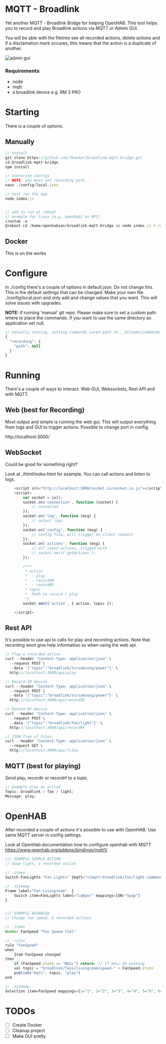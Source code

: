 # MQTT - Broadlink

Yet another MQTT - Broadlink Bridge for helping OpenHAB.
This tool helps you to record and play Broadlink actions via MQTT or Admin GUI.

You will be able with the filetree see all recorded actions, delete actions and if a disclamation mark occures, this means that the action is a duplicate of another.

![admin gui](https://github.com/fbacker/broadlink-mqtt-bridge/raw/master/github/overview.png)

### Requirements

- node
- mqtt
- a broadlink device e.g. RM 3 PRO

# Starting

There is a couple of options.

## Manually

```js
// install
git clone https://github.com/fbacker/broadlink-mqtt-bridge.git
cd broadlink-mqtt-bridge
npm install

// overwrite configs
// NOTE: you must set recording path
nano ./config/local.json

// test run the app
node index.js


// add to run at reboot
// example for linux (e.g. openhab2 on RPI)
crontab -e
@reboot cd /home/openhabian/broadlink-mqtt-bridge && node index.js < /dev/null &
```

## Docker

This is on the works

# Configure

in ./config there's a couple of options in default.json. Do not change this. This is the default settings that can be changed.
Make your own file ./config/local.json and only add and change values that you want. This will solve issues with upgrades.

**NOTE:** if running 'manual' git repo. Please make sure to set a custom path where to place the commands. If you want to use the same directory as application set null.

```js
// manually running, setting commands saved path to __dirname/commands
{
  "recording": {
    "path": null
  }
}
```

# Running

There's a couple of ways to interact. Web GUI, Websockets, Rest API and with MQTT.

## Web (best for Recording)

Most output and simple is running the web gui. This will output everything from logs and GUI to trigger actions. Possible to change port in config.

http://localhost:3000/

## WebSocket

Could be good for something right?

Look at ./html/index.html for example. You can call actions and listen to logs.

```js
    <script src="http://localhost:3000/socket.io/socket.io.js"></script>
    <script>
        var socket = io();
        socket.on('connection', function (socket) {
            // connected
        });
        socket.on('log', function (msg) {
            // output logs
        });
        socket.on('config', function (msg) {
            // config file, will trigger on client connect
        });
        socket.on('actions', function (msg) {
            // all saved actions, trigged with
            // socket.emit('getActions');
        });

        /***
         * action
         *  - play
         *  - recordIR
         *  - recordRF
         * topic
         *  Path to record / play
         */
        socket.emit('action', { action, topic });

    </script>
```

## Rest API

It's possible to use api to calls for play and recording actions. Note that recording wont give help information as when using the web api.

```js
// Play a recorded action
curl --header "Content-Type: application/json" \
  --request POST \
  --data '{"topic":"broadlink/tv/samsung/power"}' \
  http://localhost:3000/api/play

// Record IR device
curl --header "Content-Type: application/json" \
  --request POST \
  --data '{"topic":"broadlink/tv/samsung/power"}' \
  http://localhost:3000/api/recordIR

// Record RF device
curl --header "Content-Type: application/json" \
  --request POST \
  --data '{"topic":"broadlink/fan/light"}' \
  http://localhost:3000/api/recordRF

// JSON Tree of files
curl --header "Content-Type: application/json" \
  --request GET \
  http://localhost:3000/api/files
```

## MQTT (best for playing)

Send play, recordir or recordrf to a topic.

```js
// Example play an action
Topic: broadlink / fan / light;
Message: play;
```

# OpenHAB

After recorded a couple of actions it's possible to use with OpenHAB. Use same MQTT server in config settings.

Look at OpenHab documentation how to configure openhab with MQTT https://www.openhab.org/addons/bindings/mqtt1/

```js
/// EXAMPLE SIMPLE ACTION
// Swap light, 1 recorded action

// .items
Switch FanLights "Fan Lights" {mqtt=">[mqtt:broadlink/fan/light:command:ON:play]"}

// .sitemap
Frame label="Fan Livingroom"  {
    Switch item=FanLights label="Lampor" mappings=[ON="Swap"]
}


/// EXAMPLE ADVANCED
// Change fan speed, 6 recorded actions

// .items
Number FanSpeed "Fan Speed [%d]"

// .rules
rule "FanSpeed"
when
    Item FanSpeed changed
then
    if (FanSpeed.state == "NULL") return; // If NULL do nothing
    val topic = "broadlink/fans/livingroom/speed-" + FanSpeed.state
    publish("mqtt", topic, "play")
end

// .sitemap
Selection item=FanSpeed mappings=[1="1", 2="2", 3="3", 4="4", 5="5", 6="6"]
```

# TODOs

- [ ] Create Docker
- [ ] Cleanup project
- [ ] Make GUI pretty
